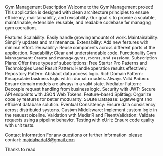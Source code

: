 Gym Management
Description
Welcome to the Gym Management project! This application is designed with clean architecture principles to ensure efficiency, maintainability, and reusability.
Our goal is to provide a scalable, maintainable, extensible, reusable, and readable codebase for managing gym operations.

Features
Scalability: Easily handle growing amounts of work.
Maintainability: Simplify updates and maintenance.
Extensibility: Add new features with minimal effort.
Reusability: Reuse components across different parts of the application.
Readability: Clear and understandable code.
Functionality
Gym Management: Create and manage gyms, rooms, and sessions.
Subscription Plans: Offer three types of subscriptions:
Free
Starter
Pro
Patterns and Technologies Used
Result Pattern: Handle operation results effectively.
Repository Pattern: Abstract data access logic.
Rich Domain Pattern: Encapsulate business logic within domain models.
Always Valid Pattern: Ensure domain models are always in a valid state.
Mediator Pattern: Decouple request handling from business logic.
Security with JWT: Secure API endpoints with JSON Web Tokens.
Feature-based Splitting: Organize code by features for better modularity.
SQLite Database: Lightweight and efficient database solution.
Eventual Consistency: Ensure data consistency across distributed systems.
Custom Middleware: Implement custom logic in the request pipeline.
Validation with MediatR and FluentValidation: Validate requests using a pipeline behavior.
Testing with xUnit: Ensure code quality with unit tests.


Contact Information
For any questions or further information, please contact: majdalnadaf8@gmail.com

Thanks to read
